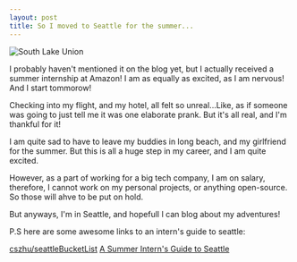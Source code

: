```yaml
---
layout: post
title: So I moved to Seattle for the summer...
---
```


![South Lake Union](https://files.aaronthedev.com/$/7qexk)

I probably haven't mentioned it on the blog yet, but I actually received a summer internship at Amazon!
I am as equally as excited, as I am nervous! And I start tommorow!

Checking into my flight, and my hotel, all felt so unreal...Like, as if someone was going to just tell me
it was one elaborate prank. But it's all real, and I'm thankful for it!

I am quite sad to have to leave my buddies in long beach, and my girlfriend for the summer. But this is
all a huge step in my career, and I am quite excited.

However, as a part of working for a big tech company, I am on salary, therefore, I cannot work on my
personal projects, or anything open-source. So those will ahve to be put on hold.

But anyways, I'm in Seattle, and hopefull I can blog about my adventures!

P.S here are some awesome links to an intern's guide to seattle:

[cszhu/seattleBucketList](https://github.com/cszhu/seattleBucketList)
[A Summer Intern's Guide to Seattle](http://apacible.us/blog/seattle-intern-guide/)
